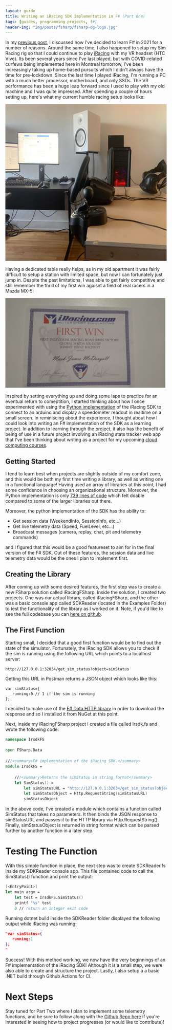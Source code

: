 ```yaml
---
layout: guide
title: Writing an iRacing SDK Implementation in F# (Part One)
tags: [guides, programming projects, f#]
header-img: "img/posts/fsharp/fsharp-og-logo.jpg"
---
```


In my [previous post](/2021-01-04-why-learning-fsharp-2021/), I discussed how I've decided to learn F# in 2021 for a number of reasons. Around the same time, I also happened to setup my Sim Racing rig so that I could continue to play <a href="https://www.iracing.com/" target=_blank>iRacing</a> with my VR headset (HTC Vive). Its been several years since I've last played, but with COVID-related curfews being implemented here in Montreal tomorrow, I've been increasingly taking up home-based pursuits which I didn't always have the time for pre-lockdown. Since the last time I played iRacing, I'm running a PC with a much better processor, motherboard, and only SSDs. The VR performance has been a huge leap forward since I used to play with my old machine and I was quite impressed. After spending a couple of hours setting up, here's what my current humble racing setup looks like:

<img src="/img/posts/irsdk-fsharp/racing-rig.jpg" width="650" height="488" alt="Photo of my current iRacing VR setup">

Having a dedicated table really helps, as in my old apartment it was fairly difficult to setup a station with limited space, but now I can fortunately just jump in. Despite the past limitations, I was able to get fairly competitive and still remember the thrill of my first win agaisnt a field of real racers in a Mazda MX-5:

<img src="/img/posts/irsdk-fsharp/iracing-win.jpg" width="500" height="279" alt="Photo of my iRacing first win certificate">

Inspired by setting everything up and doing some laps to practice for an eventual return to comeptition, I started thinking about how I once experimented with using the <a href="https://github.com/kutu/pyirsdk" target=_blank>Python implementation</a> of the iRacing SDK to connect to an arduino and display a speedometer readout in realtime on a small screen. In reminiscing about the experience, I thought about how I could look into writing an F# implementation of the SDK as a learning project. In addition to learning through the project, it also has the benefit of being of use in a future project involving an iRacing stats tracker web app that I've been thinking about writing as a project for my upcoming [cloud computing courses](/2020-12-09-back-to-school/). 

## Getting Started

I tend to learn best when projects are slightly outside of my comfort zone, and this would be both my first time writing a library, as well as writing one in a functional language! Having used an array of libraries at this point, I had some confidence in choosing an organizational structure. Moreover, the Python implementation is only <a href="https://github.com/kutu/pyirsdk/blob/master/irsdk.py" target=_blank>739 lines of code</a> which felt doable compared to some of the larger libraries out there.

Moreover, the python implementation of the SDK has the ability to: 

* Get session data (WeekendInfo, SessionInfo, etc...)
* Get live telemetry data (Speed, FuelLevel, etc...)
* Broadcast messages (camera, replay, chat, pit and telemetry commands)

and I figured that this would be a good featureset to aim for in the final version of the F# SDK. Out of these features, the session data and live telemetry data would be the ones I plan to implement first.

## Creating the Library

After coming up with some desired features, the first step was to create a new FSharp solution called iRacingFSharp. Inside the solution, I created two projects. One was our actual library, called iRacingFSharp, and the other was a basic console app called SDKReader (located in the Examples Folder) to test the functionality of the library as I worked on it. Note, if you'd like to see the full codebase you can <a href="https://github.com/markjamesm/irsdk-fsharp" target=_blank>here on github</a>.

## The First Function

Starting small, I decided that a good first function would be to find out the state of the simulator. Fortunately, the iRacing SDK allows you to check if the sim is running using the following URL which points to a localhost server:

```
http://127.0.0.1:32034/get_sim_status?object=simStatus
```
Getting this URL in Postman returns a JSON object which looks like this:

```
var simStatus={
   running:0 // 1 if the sim is running
};
```

I decided to make use of the <a href="https://fsharp.github.io/FSharp.Data/library/Http.html" target=_blank>F# Data HTTP library</a> in order to download the response and so I installed it from NuGet at this point. 

Next, inside my iRacingFSharp project I created a file called Irsdk.fs and wrote the following code: 

```fsharp
namespace IrsdkFS

open FSharp.Data

///<summary>F# implementation of the iRacing SDK.</summary>
module IrsdkFS =

    ///<summary>Returns the simStatus in string format</summary>
    let SimStatus() =
        let simStatusURL = "http://127.0.0.1:32034/get_sim_status?object=simStatus"
        let simStatusObject = Http.RequestString(simStatusURL)
        simStatusObject
```

In the above code, I've created a module which contains a function called SimStatus that takes no parameters. It then binds the JSON response to simStatusURL and passes it to the HTTP library via Http.RequestString(). Finally, simStatusObject is returned in string format which can be parsed further by another function in a later step.

# Testing The Function

With this simple function in place, the next step was to create SDKReader.fs inside my SDKReader console app. This file contained code to call the SimStatus() function and print the output:

```fsharp
[<EntryPoint>]
let main argv =
    let test = IrsdkFS.SimStatus()
    printf "%s" test
    0 // return an integer exit code
```

Running dotnet build inside the SDKReader folder displayed the following output while iRacing was running:

```json
"var simStatus={
   running:1
};
"
```

Success! With this method working, we now have the very beginnings of an F# implementation of the iRacing SDK! Although it is a small step, we were also able to create and structure the project. Lastly, I also setup a a basic .NET build through Github Actions for CI. 

# Next Steps

Stay tuned for Part Two where I plan to implement some telemetry functions, and be sure to follow along with the <a href="https://github.com/markjamesm/irsdk-fsharp" target=_blank>Github Repo here</a> if you're interested in seeing how to project progresses (or would like to contribute)!